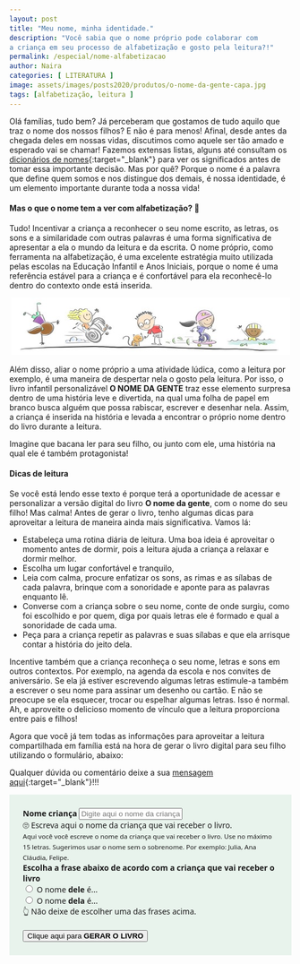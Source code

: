 ```yaml
---
layout: post
title: "Meu nome, minha identidade."
description: "Você sabia que o nome próprio pode colaborar com 
a criança em seu processo de alfabetização e gosto pela leitura?!"
permalink: /especial/nome-alfabetizacao
author: Naira
categories: [ LITERATURA ]
image: assets/images/posts2020/produtos/o-nome-da-gente-capa.jpg
tags: [alfabetização, leitura ]
---
```

<style>
figure {
  margin: 0rem;
}
figcaption {
display: block;
position: relative;
top:-10px;
font-style: italic;
text-align: center;
}
blockquote {
    font-family: 'Roboto', serif;
    font-size: 1.2em;
    color: green;
}
@media (min-width: 576px) {
  .bd-example {
      position: relative;
      padding: 1.5rem;
      /*margin-right: 0;
      margin-left: 0;*/
      border-width: .2rem;
      /*border: solid #f7f7f9;*/
      background-color: #e8f3ec;
  }
}
@media (max-width: 575px) {
  .bd-example {
      position: relative;
      padding: 0.5rem;
      /*margin-right: 0;
      margin-left: 0;*/
      background-color: #e8f3ec;
  }
}
.loading{
  background-image : url('/assets/images/loading02.gif');  
  background-repeat:no-repeat;
  background-size: contain;
}
.center {
  /*display: block;
  margin-left: auto;
  margin-right: auto;*/
  width: 40px;
  margin-bottom: 0;
}
</style>
Olá famílias, tudo bem? Já perceberam que gostamos de tudo aquilo que traz o nome dos nossos filhos? E não é para menos! Afinal, desde antes da chegada deles em nossas vidas, discutimos como aquele ser tão amado e esperado vai se chamar! Fazemos  extensas listas, alguns até consultam os [dicionários de nomes](https://nomes.aprender.digital/){:target="_blank"} para ver os significados antes de tomar essa importante decisão. Mas por quê? Porque o nome é a palavra que define quem somos e nos distingue dos demais, é nossa identidade, é um elemento importante durante toda a nossa vida!

#### Mas o que o nome tem a ver com alfabetização? 🤔

Tudo! Incentivar a criança a reconhecer o seu nome escrito, as letras, os sons e a similaridade com outras palavras é uma forma significativa de apresentar a ela o mundo da leitura e da escrita. O nome próprio, como ferramenta na alfabetização, é uma excelente estratégia muito utilizada pelas escolas na Educação Infantil e Anos Iniciais, porque o nome é uma referência estável para a criança e é confortável para ela reconhecê-lo dentro do contexto onde está inserida. 

<figure>
<center>
<img src="/assets/images/posts2020/produtos/o-nome-da-gente-criancas.jpg" alt="página do livro O Nome da Gente">
</center>
</figure>

Além disso, aliar o nome próprio a uma atividade lúdica, como a leitura por exemplo, é uma maneira de despertar nela o gosto pela leitura. Por isso, o livro infantil personalizável **O NOME DA GENTE** traz esse elemento surpresa dentro de uma história leve e divertida, na qual uma folha de papel em branco busca alguém que possa rabiscar, escrever e desenhar nela. Assim, a criança é inserida na história e levada a encontrar o próprio nome dentro do livro durante a leitura.  

Imagine que bacana ler para seu filho, ou junto com ele, uma história na qual ele é também protagonista!  

#### Dicas de leitura
Se você está lendo esse texto é porque terá a oportunidade de acessar e personalizar a versão digital do livro **O nome da gente**, com o nome do seu filho! Mas calma! Antes de gerar o livro, tenho algumas dicas para aproveitar a leitura de maneira ainda mais significativa. Vamos lá:

 * Estabeleça uma rotina diária de leitura. Uma boa ideia é aproveitar o momento antes de dormir, pois a leitura ajuda a criança a relaxar e dormir melhor.
 * Escolha um lugar confortável e tranquilo,
 * Leia com calma, procure enfatizar os sons, as rimas e as sílabas de cada palavra, brinque com a sonoridade e aponte para as palavras enquanto lê.  
 * Converse com a criança sobre o seu nome, conte de onde surgiu, como foi escolhido e por quem, diga por quais letras ele é formado e qual a sonoridade de cada uma.
 * Peça para a criança repetir as palavras e suas sílabas e que ela arrisque contar a história do jeito dela.

Incentive também que a criança reconheça o seu nome, letras e sons em outros contextos. Por exemplo, na agenda da escola e nos convites de aniversário. Se ela já estiver escrevendo algumas letras estimule-a também a escrever o seu nome para assinar um desenho ou cartão. E não se  preocupe se ela esquecer, trocar ou espelhar algumas letras. Isso é normal. Ah, e aproveite o delicioso momento de vínculo que a leitura proporciona entre pais e filhos!   

Agora que você já tem todas as informações para aproveitar a leitura compartilhada em família está na hora de gerar o livro digital para seu filho utilizando o formulário, abaixo:

Qualquer dúvida ou comentário deixe a sua [mensagem aqui](https://www.facebook.com/d5a10/posts/182509506631099){:target="_blank"}!!!

<div class="bd-example" style="font-family:'Segoe UI', 'Helvetica Neue', 'Arial'">
      <form id="formLivro" name="formLivro" target="_blank" class="needs-validation" novalidate action="https://livros.aprender.digital/ONomeDaGente.html#book/page/1" method="GET">
        <div class="form-group">
          <label for="nome">
            <b>Nome criança</b>
          </label>
          <input type="nome" class="form-control form-control-lg" placeholder="Digite aqui o nome da criança" maxlength="15" required id="formNome" name="nome" onkeyup="DefineNome(this)">
          <div class="invalid-feedback">
              🙄 Escreva aqui o nome da criança que vai receber o livro.
          </div>
          <small id="nomeHelp" class="form-text text-muted">
            Aqui você você escreve o nome da criança que vai receber o livro. 
            Use no m&aacute;ximo 15 letras.
            Sugerimos usar o nome sem o sobrenome. Por exemplo: Julia, Ana Cl&aacute;udia, Felipe.
          </small>
        </div>
        <div class="form-group">
          <label for="frase"><b>Escolha a frase abaixo de acordo com a criança que vai receber o livro</b></label>
          <div class="custom-control custom-radio form-control-lg">
            <input type="radio" class="custom-control-input" id="dele" name="deleDela" value="dele" required>
            <label id="deleLabel" class="custom-control-label" for="dele">
              O nome <b>dele</b> é...</label>
          </div>
          <div class="custom-control custom-radio form-control-lg">
            <input type="radio" class="custom-control-input" id="dela" name="deleDela" value="dela" required>
            <label id="delaLabel" class="custom-control-label" for="dela">
              O nome <b>dela</b> é...</label>
              <div class="invalid-feedback">
                👆 Não deixe de escolher uma das frases acima.
              </div>
          </div>
        </div>
        <br />
        <button name="enviar" style="display: none;" type="submit"></button>
        <button id="botaoGerarLivro" type="button" onclick="callGerar()" class="heart btn btn-success btn-block mt-2">Clique aqui para <b>GERAR O LIVRO</b></button>
      </form>
</div>
<script>
  function DefineNome(input) {
      document.getElementById("deleLabel").innerHTML = "O nome <b>dele</b> é " + input.value + ".";
      document.getElementById("delaLabel").innerHTML = "O nome <b>dela</b> é " + input.value + ".";
  }
  (function() {
    'use strict';
    window.addEventListener('load', function() {
      // Fetch all the forms we want to apply custom Bootstrap validation styles to
      var forms = document.getElementsByClassName('needs-validation');
      // Loop over them and prevent submission
      var validation = Array.prototype.filter.call(forms, function(form) {
        form.addEventListener('submit', function(event) {
          if (form.checkValidity() === false) {
            event.preventDefault();
            event.stopPropagation();
          }
          else {
            //alert("navegar");
            //event.preventDefault();
            //event.stopPropagation();
            //window.location.href = 'livro-gerar.html';
          }
          form.classList.add('was-validated');
        }, false);
      });
    }, false);
  })();

  function callGerar() {
   if (document.formLivro.checkValidity()) {
     document.getElementById("botaoGerarLivro").disabled = true;
     document.getElementById("botaoGerarLivro").innerHTML = 'Gerando o livro... <img class="center" src="/assets/images/loading03.gif"> Uma nova janela será aberta!';
     setTimeout(callSubmit, 4000);
   } else {
     document.formLivro.enviar.click();
   }
  }
  function callSubmit() {
     document.getElementById("botaoGerarLivro").disabled = false;
     document.getElementById("botaoGerarLivro").innerHTML = 'Clique aqui para <b>GERAR O LIVRO</b>';
    document.formLivro.enviar.click();
  }
</script>
